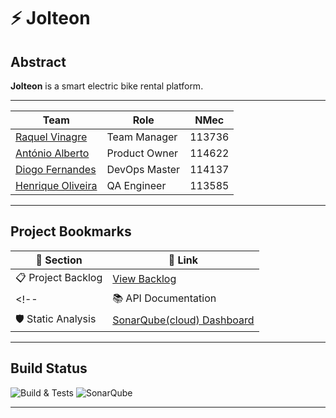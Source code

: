 # ⚡ Jolteon

## Abstract
**Jolteon** is a smart electric bike rental platform. 


---

|         **Team**       |   Role           | NMec  |
|--------------------|-------------------|---------|
| [Raquel Vinagre](https://github.com/raquelvinagre)    | Team Manager         | 113736  |
| [António Alberto](https://github.com/antoniocsh)    | Product Owner      | 114622  |
| [Diogo Fernandes](https://github.com/diogux)   | DevOps Master      | 114137  |
| [Henrique Oliveira](https://github.com/Hbmo1) |  QA Engineer      | 113585  |


---

## Project Bookmarks

| 📌 Section             | 🔗 Link |
|-------------------------|--------|
| 📋 Project Backlog       | [View Backlog](https://tqs-project-nikev.atlassian.net/jira/software/projects/JOLTEON/summary) |
<!--| 📚 API Documentation    | [API Docs](https://example.com/api-docs) |-->
| 🛡️ Static Analysis      | [SonarQube(cloud) Dashboard](https://sonarcloud.io/project/overview?id=Jolteon-TQS_Jolteon) |

---

## Build Status

![Build & Tests](https://github.com/Jolteon-TQS/Jolteon/actions/workflows/backend.yml/badge.svg)
![SonarQube](https://github.com/Jolteon-TQS/Jolteon/actions/workflows/sonar.yml/badge.svg)

---

